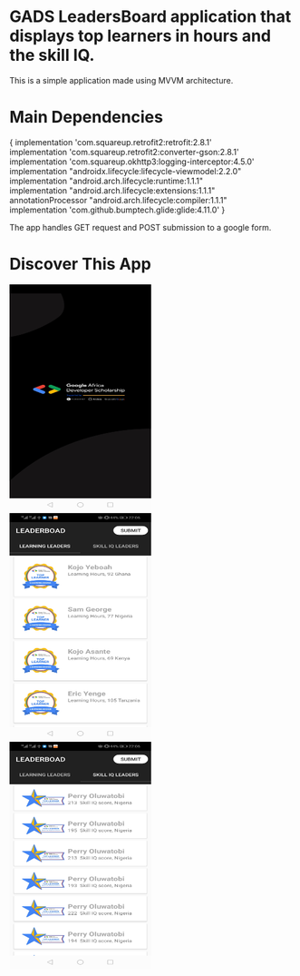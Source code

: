# GADS LeadersBoard application that displays top learners in hours and the skill IQ.
This is a simple application made using MVVM architecture.

# Main Dependencies
{
       implementation 'com.squareup.retrofit2:retrofit:2.8.1'<br/>
       implementation 'com.squareup.retrofit2:converter-gson:2.8.1'<br/>
       implementation 'com.squareup.okhttp3:logging-interceptor:4.5.0'<br/>
       implementation "androidx.lifecycle:lifecycle-viewmodel:2.2.0"<br/>
       implementation "android.arch.lifecycle:runtime:1.1.1"<br/>
       implementation "android.arch.lifecycle:extensions:1.1.1"<br/>
       annotationProcessor "android.arch.lifecycle:compiler:1.1.1"<br/>
       implementation 'com.github.bumptech.glide:glide:4.11.0'
}

The app handles GET request and POST submission to a google form.
# Discover This App
<div class="row">
    <div class="col-md-6">
    <img src="splash.jpg" width="250px" height="400px">
    </div>
    <div  class="col-md-6">
    <img src="hours.jpg" width="250px" height="400px">
    </div  class="col-md-6">
    <div  class="col-md-6">
    <img src="skill.jpg" width="250px" height="400px">
    </div>
</div>